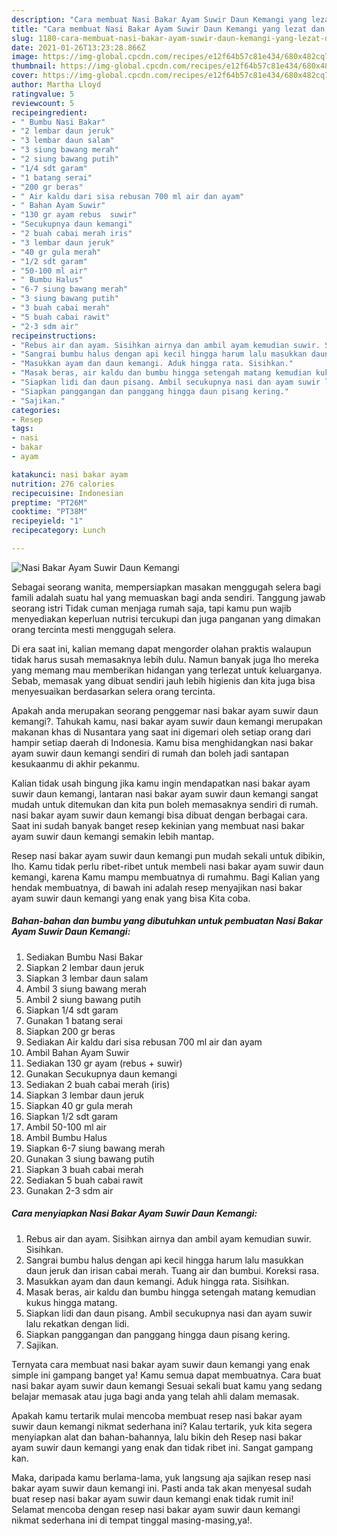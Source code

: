 ```yaml
---
description: "Cara membuat Nasi Bakar Ayam Suwir Daun Kemangi yang lezat dan Mudah Dibuat"
title: "Cara membuat Nasi Bakar Ayam Suwir Daun Kemangi yang lezat dan Mudah Dibuat"
slug: 1180-cara-membuat-nasi-bakar-ayam-suwir-daun-kemangi-yang-lezat-dan-mudah-dibuat
date: 2021-01-26T13:23:28.866Z
image: https://img-global.cpcdn.com/recipes/e12f64b57c81e434/680x482cq70/nasi-bakar-ayam-suwir-daun-kemangi-foto-resep-utama.jpg
thumbnail: https://img-global.cpcdn.com/recipes/e12f64b57c81e434/680x482cq70/nasi-bakar-ayam-suwir-daun-kemangi-foto-resep-utama.jpg
cover: https://img-global.cpcdn.com/recipes/e12f64b57c81e434/680x482cq70/nasi-bakar-ayam-suwir-daun-kemangi-foto-resep-utama.jpg
author: Martha Lloyd
ratingvalue: 5
reviewcount: 5
recipeingredient:
- " Bumbu Nasi Bakar"
- "2 lembar daun jeruk"
- "3 lembar daun salam"
- "3 siung bawang merah"
- "2 siung bawang putih"
- "1/4 sdt garam"
- "1 batang serai"
- "200 gr beras"
- " Air kaldu dari sisa rebusan 700 ml air dan ayam"
- " Bahan Ayam Suwir"
- "130 gr ayam rebus  suwir"
- "Secukupnya daun kemangi"
- "2 buah cabai merah iris"
- "3 lembar daun jeruk"
- "40 gr gula merah"
- "1/2 sdt garam"
- "50-100 ml air"
- " Bumbu Halus"
- "6-7 siung bawang merah"
- "3 siung bawang putih"
- "3 buah cabai merah"
- "5 buah cabai rawit"
- "2-3 sdm air"
recipeinstructions:
- "Rebus air dan ayam. Sisihkan airnya dan ambil ayam kemudian suwir. Sisihkan."
- "Sangrai bumbu halus dengan api kecil hingga harum lalu masukkan daun jeruk dan irisan cabai merah. Tuang air dan bumbui. Koreksi rasa."
- "Masukkan ayam dan daun kemangi. Aduk hingga rata. Sisihkan."
- "Masak beras, air kaldu dan bumbu hingga setengah matang kemudian kukus hingga matang."
- "Siapkan lidi dan daun pisang. Ambil secukupnya nasi dan ayam suwir lalu rekatkan dengan lidi."
- "Siapkan panggangan dan panggang hingga daun pisang kering."
- "Sajikan."
categories:
- Resep
tags:
- nasi
- bakar
- ayam

katakunci: nasi bakar ayam 
nutrition: 276 calories
recipecuisine: Indonesian
preptime: "PT26M"
cooktime: "PT38M"
recipeyield: "1"
recipecategory: Lunch

---
```



![Nasi Bakar Ayam Suwir Daun Kemangi](https://img-global.cpcdn.com/recipes/e12f64b57c81e434/680x482cq70/nasi-bakar-ayam-suwir-daun-kemangi-foto-resep-utama.jpg)

Sebagai seorang wanita, mempersiapkan masakan menggugah selera bagi famili adalah suatu hal yang memuaskan bagi anda sendiri. Tanggung jawab seorang istri Tidak cuman menjaga rumah saja, tapi kamu pun wajib menyediakan keperluan nutrisi tercukupi dan juga panganan yang dimakan orang tercinta mesti menggugah selera.

Di era  saat ini, kalian memang dapat mengorder olahan praktis walaupun tidak harus susah memasaknya lebih dulu. Namun banyak juga lho mereka yang memang mau memberikan hidangan yang terlezat untuk keluarganya. Sebab, memasak yang dibuat sendiri jauh lebih higienis dan kita juga bisa menyesuaikan berdasarkan selera orang tercinta. 



Apakah anda merupakan seorang penggemar nasi bakar ayam suwir daun kemangi?. Tahukah kamu, nasi bakar ayam suwir daun kemangi merupakan makanan khas di Nusantara yang saat ini digemari oleh setiap orang dari hampir setiap daerah di Indonesia. Kamu bisa menghidangkan nasi bakar ayam suwir daun kemangi sendiri di rumah dan boleh jadi santapan kesukaanmu di akhir pekanmu.

Kalian tidak usah bingung jika kamu ingin mendapatkan nasi bakar ayam suwir daun kemangi, lantaran nasi bakar ayam suwir daun kemangi sangat mudah untuk ditemukan dan kita pun boleh memasaknya sendiri di rumah. nasi bakar ayam suwir daun kemangi bisa dibuat dengan berbagai cara. Saat ini sudah banyak banget resep kekinian yang membuat nasi bakar ayam suwir daun kemangi semakin lebih mantap.

Resep nasi bakar ayam suwir daun kemangi pun mudah sekali untuk dibikin, lho. Kamu tidak perlu ribet-ribet untuk membeli nasi bakar ayam suwir daun kemangi, karena Kamu mampu membuatnya di rumahmu. Bagi Kalian yang hendak membuatnya, di bawah ini adalah resep menyajikan nasi bakar ayam suwir daun kemangi yang enak yang bisa Kita coba.

<!--inarticleads1-->

##### Bahan-bahan dan bumbu yang dibutuhkan untuk pembuatan Nasi Bakar Ayam Suwir Daun Kemangi:

1. Sediakan  Bumbu Nasi Bakar
1. Siapkan 2 lembar daun jeruk
1. Siapkan 3 lembar daun salam
1. Ambil 3 siung bawang merah
1. Ambil 2 siung bawang putih
1. Siapkan 1/4 sdt garam
1. Gunakan 1 batang serai
1. Siapkan 200 gr beras
1. Sediakan  Air kaldu dari sisa rebusan 700 ml air dan ayam
1. Ambil  Bahan Ayam Suwir
1. Sediakan 130 gr ayam (rebus + suwir)
1. Gunakan Secukupnya daun kemangi
1. Sediakan 2 buah cabai merah (iris)
1. Siapkan 3 lembar daun jeruk
1. Siapkan 40 gr gula merah
1. Siapkan 1/2 sdt garam
1. Ambil 50-100 ml air
1. Ambil  Bumbu Halus
1. Siapkan 6-7 siung bawang merah
1. Gunakan 3 siung bawang putih
1. Siapkan 3 buah cabai merah
1. Sediakan 5 buah cabai rawit
1. Gunakan 2-3 sdm air




<!--inarticleads2-->

##### Cara menyiapkan Nasi Bakar Ayam Suwir Daun Kemangi:

1. Rebus air dan ayam. Sisihkan airnya dan ambil ayam kemudian suwir. Sisihkan.
1. Sangrai bumbu halus dengan api kecil hingga harum lalu masukkan daun jeruk dan irisan cabai merah. Tuang air dan bumbui. Koreksi rasa.
1. Masukkan ayam dan daun kemangi. Aduk hingga rata. Sisihkan.
1. Masak beras, air kaldu dan bumbu hingga setengah matang kemudian kukus hingga matang.
1. Siapkan lidi dan daun pisang. Ambil secukupnya nasi dan ayam suwir lalu rekatkan dengan lidi.
1. Siapkan panggangan dan panggang hingga daun pisang kering.
1. Sajikan.




Ternyata cara membuat nasi bakar ayam suwir daun kemangi yang enak simple ini gampang banget ya! Kamu semua dapat membuatnya. Cara buat nasi bakar ayam suwir daun kemangi Sesuai sekali buat kamu yang sedang belajar memasak atau juga bagi anda yang telah ahli dalam memasak.

Apakah kamu tertarik mulai mencoba membuat resep nasi bakar ayam suwir daun kemangi nikmat sederhana ini? Kalau tertarik, yuk kita segera menyiapkan alat dan bahan-bahannya, lalu bikin deh Resep nasi bakar ayam suwir daun kemangi yang enak dan tidak ribet ini. Sangat gampang kan. 

Maka, daripada kamu berlama-lama, yuk langsung aja sajikan resep nasi bakar ayam suwir daun kemangi ini. Pasti anda tak akan menyesal sudah buat resep nasi bakar ayam suwir daun kemangi enak tidak rumit ini! Selamat mencoba dengan resep nasi bakar ayam suwir daun kemangi nikmat sederhana ini di tempat tinggal masing-masing,ya!.

